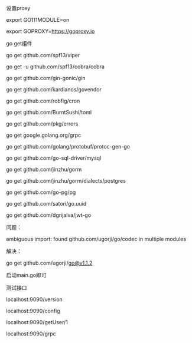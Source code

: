 设置proxy

export GO111MODULE=on

export GOPROXY=https://goproxy.io

go get组件

go get github.com/spf13/viper

go get -u github.com/spf13/cobra/cobra

go get github.com/gin-gonic/gin

go get github.com/kardianos/govendor

go get github.com/robfig/cron

go get github.com/BurntSushi/toml

go get github.com/pkg/errors

go get google.golang.org/grpc

go get github.com/golang/protobuf/protoc-gen-go

go get github.com/go-sql-driver/mysql

go get github.com/jinzhu/gorm

go get github.com/jinzhu/gorm/dialects/postgres

go get github.com/go-pg/pg

go get github.com/satori/go.uuid

go get github.com/dgrijalva/jwt-go

问题：

ambiguous import: found github.com/ugorji/go/codec in multiple modules

解决：

go get github.com/ugorji/go@v1.1.2

启动main.go即可

测试接口 

localhost:9090/version 

localhost:9090/config

localhost:9090/getUser/1

localhost:9090/grpc
